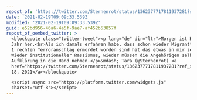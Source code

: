 ```yaml
---
repost_of: 'https://twitter.com/Sternenrot/status/1362377717811937281?s=09'
date: '2021-02-19T09:09:33.539Z'
modified: '2021-02-19T09:09:33.539Z'
guid: e52bd956-46a6-4a5f-9ae7-af452b53857f
repost_of_oembed_twitter: >
  <blockquote class="twitter-tweet"><p lang="de" dir="ltr">Morgen ist Hanau 1
  Jahr her.<br>Als ich damals erfahren habe, dass schon wieder Migrant*innen bei
  1 rechten Terroranschlag ermordet worden sind hat das etwas in mir zerbrochen.
  Wieder institutioneller Rassismus, wieder müssen die Angehörigen selbst die
  Aufklärung in die Hand nehmen.</p>&mdash; Tara (@Sternenrot) <a
  href="https://twitter.com/Sternenrot/status/1362377717811937281?ref_src=twsrc%5Etfw">February
  18, 2021</a></blockquote>

  <script async src="https://platform.twitter.com/widgets.js"
  charset="utf-8"></script>
---
```

 
